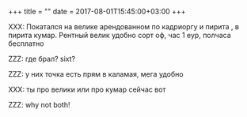 +++
title = ""
date = 2017-08-01T15:45:00+03:00
+++

XXX: Покатался на велике арендованном по кадриоргу и пирита , в пирита кумар. Рентный велик удобно сорт оф, час 1 еур, полчаса бесплатно


ZZZ: где брал? sixt?


ZZZ: у них точка есть прям в каламая, мега удобно


XXX: ты про велики или про кумар сейчас вот


ZZZ: why not both!


